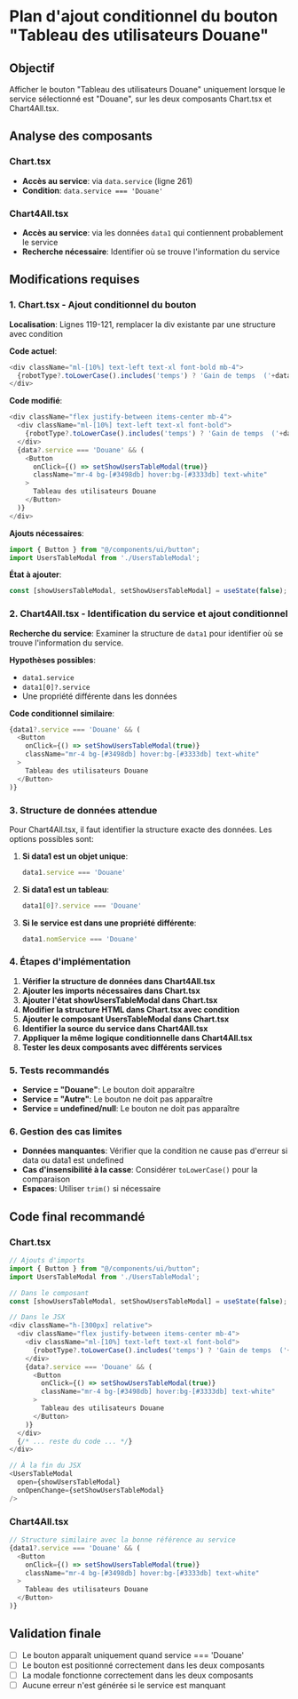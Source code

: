# Plan d'ajout conditionnel du bouton "Tableau des utilisateurs Douane"

## Objectif
Afficher le bouton "Tableau des utilisateurs Douane" uniquement lorsque le service sélectionné est "Douane", sur les deux composants Chart.tsx et Chart4All.tsx.

## Analyse des composants

### Chart.tsx
- **Accès au service**: via `data.service` (ligne 261)
- **Condition**: `data.service === 'Douane'`

### Chart4All.tsx
- **Accès au service**: via les données `data1` qui contiennent probablement le service
- **Recherche nécessaire**: Identifier où se trouve l'information du service

## Modifications requises

### 1. Chart.tsx - Ajout conditionnel du bouton

**Localisation**: Lignes 119-121, remplacer la div existante par une structure avec condition

**Code actuel**:
```typescript
<div className="ml-[10%] text-left text-xl font-bold mb-4">
  {robotType?.toLowerCase().includes('temps') ? 'Gain de temps  ('+data.temps_par_unite+' min / traitement)' : 'Sécurisation des processus'} 
</div>
```

**Code modifié**:
```typescript
<div className="flex justify-between items-center mb-4">
  <div className="ml-[10%] text-left text-xl font-bold">
    {robotType?.toLowerCase().includes('temps') ? 'Gain de temps  ('+data.temps_par_unite+' min / traitement)' : 'Sécurisation des processus'} 
  </div>
  {data?.service === 'Douane' && (
    <Button 
      onClick={() => setShowUsersTableModal(true)}
      className="mr-4 bg-[#3498db] hover:bg-[#3333db] text-white"
    >
      Tableau des utilisateurs Douane
    </Button>
  )}
</div>
```

**Ajouts nécessaires**:
```typescript
import { Button } from "@/components/ui/button";
import UsersTableModal from './UsersTableModal';
```

**État à ajouter**:
```typescript
const [showUsersTableModal, setShowUsersTableModal] = useState(false);
```

### 2. Chart4All.tsx - Identification du service et ajout conditionnel

**Recherche du service**: Examiner la structure de `data1` pour identifier où se trouve l'information du service.

**Hypothèses possibles**:
- `data1.service`
- `data1[0]?.service`
- Une propriété différente dans les données

**Code conditionnel similaire**:
```typescript
{data1?.service === 'Douane' && (
  <Button 
    onClick={() => setShowUsersTableModal(true)}
    className="mr-4 bg-[#3498db] hover:bg-[#3333db] text-white"
  >
    Tableau des utilisateurs Douane
  </Button>
)}
```

### 3. Structure de données attendue

Pour Chart4All.tsx, il faut identifier la structure exacte des données. Les options possibles sont:

1. **Si data1 est un objet unique**:
   ```typescript
   data1.service === 'Douane'
   ```

2. **Si data1 est un tableau**:
   ```typescript
   data1[0]?.service === 'Douane'
   ```

3. **Si le service est dans une propriété différente**:
   ```typescript
   data1.nomService === 'Douane'
   ```

### 4. Étapes d'implémentation

1. **Vérifier la structure de données dans Chart4All.tsx**
2. **Ajouter les imports nécessaires dans Chart.tsx**
3. **Ajouter l'état showUsersTableModal dans Chart.tsx**
4. **Modifier la structure HTML dans Chart.tsx avec condition**
5. **Ajouter le composant UsersTableModal dans Chart.tsx**
6. **Identifier la source du service dans Chart4All.tsx**
7. **Appliquer la même logique conditionnelle dans Chart4All.tsx**
8. **Tester les deux composants avec différents services**

### 5. Tests recommandés

- **Service = "Douane"**: Le bouton doit apparaître
- **Service = "Autre"**: Le bouton ne doit pas apparaître
- **Service = undefined/null**: Le bouton ne doit pas apparaître

### 6. Gestion des cas limites

- **Données manquantes**: Vérifier que la condition ne cause pas d'erreur si data ou data1 est undefined
- **Cas d'insensibilité à la casse**: Considérer `toLowerCase()` pour la comparaison
- **Espaces**: Utiliser `trim()` si nécessaire

## Code final recommandé

### Chart.tsx
```typescript
// Ajouts d'imports
import { Button } from "@/components/ui/button";
import UsersTableModal from './UsersTableModal';

// Dans le composant
const [showUsersTableModal, setShowUsersTableModal] = useState(false);

// Dans le JSX
<div className="h-[300px] relative">
  <div className="flex justify-between items-center mb-4">
    <div className="ml-[10%] text-left text-xl font-bold">
      {robotType?.toLowerCase().includes('temps') ? 'Gain de temps  ('+data.temps_par_unite+' min / traitement)' : 'Sécurisation des processus'} 
    </div>
    {data?.service === 'Douane' && (
      <Button 
        onClick={() => setShowUsersTableModal(true)}
        className="mr-4 bg-[#3498db] hover:bg-[#3333db] text-white"
      >
        Tableau des utilisateurs Douane
      </Button>
    )}
  </div>
  {/* ... reste du code ... */}
</div>

// À la fin du JSX
<UsersTableModal 
  open={showUsersTableModal} 
  onOpenChange={setShowUsersTableModal} 
/>
```

### Chart4All.tsx
```typescript
// Structure similaire avec la bonne référence au service
{data1?.service === 'Douane' && (
  <Button 
    onClick={() => setShowUsersTableModal(true)}
    className="mr-4 bg-[#3498db] hover:bg-[#3333db] text-white"
  >
    Tableau des utilisateurs Douane
  </Button>
)}
```

## Validation finale
- [ ] Le bouton apparaît uniquement quand service === 'Douane'
- [ ] Le bouton est positionné correctement dans les deux composants
- [ ] La modale fonctionne correctement dans les deux composants
- [ ] Aucune erreur n'est générée si le service est manquant